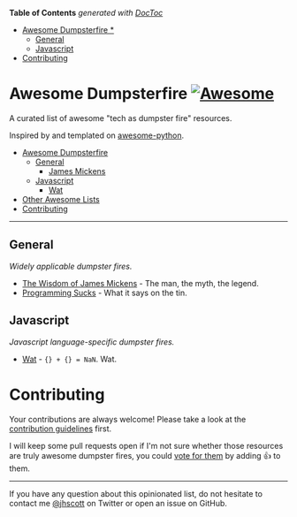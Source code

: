 <!-- prettier-ignore-start -->

<!-- START doctoc generated TOC please keep comment here to allow auto update -->
<!-- DON'T EDIT THIS SECTION, INSTEAD RE-RUN doctoc TO UPDATE -->
**Table of Contents**  *generated with [DocToc](https://github.com/thlorenz/doctoc)*

- [Awesome Dumpsterfire *](#awesome-dumpsterfire-)
  - [General](#general)
  - [Javascript](#javascript)
- [Contributing](#contributing)

<!-- END doctoc generated TOC please keep comment here to allow auto update -->

<!-- prettier-ignore-end -->

# Awesome Dumpsterfire [![Awesome](https://cdn.rawgit.com/sindresorhus/awesome/d7305f38d29fed78fa85652e3a63e154dd8e8829/media/badge.svg)](https://github.com/sindresorhus/awesome)

A curated list of awesome "tech as dumpster fire" resources.

Inspired by and templated on [awesome-python](https://github.com/vinta/awesome-python).

- [Awesome Dumpsterfire](#awesome-dumpsterfire)
  - [General](#general)
    - [James Mickens](#james-mickens)
  - [Javascript](#javascript)
    - [Wat](#wat)
- [Other Awesome Lists](#other-awesome-lists)
- [Contributing](#contributing)

---

## General

_Widely applicable dumpster fires._

- [The Wisdom of James Mickens](https://mickens.seas.harvard.edu/wisdom-james-mickens) -
  The man, the myth, the legend.
- [Programming Sucks](https://www.stilldrinking.org/programming-sucks) - What it says on
  the tin.

## Javascript

_Javascript language-specific dumpster fires._

- [Wat](https://www.destroyallsoftware.com/talks/wat) - `{} + {} = NaN`. Wat.

# Contributing

Your contributions are always welcome! Please take a look at the
[contribution guidelines](https://github.com/snakescott/awesome-dumpsterfire/blob/master/CONTRIBUTING.md)
first.

I will keep some pull requests open if I'm not sure whether those resources are truly
awesome dumpster fires, you could
[vote for them](https://github.com/snakescott/awesome-dumpsterfire/pulls) by adding :+1:
to them.

---

If you have any question about this opinionated list, do not hesitate to contact me
[@jhscott](https://twitter.com/jhscott) on Twitter or open an issue on GitHub.
